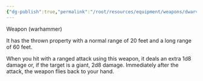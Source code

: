 ```yaml
---
{"dg-publish":true,"permalink":"/root/resources/equipment/weapons/dwarven-thrower/"}
---
```


Weapon (warhammer)

It has the thrown property with a normal range of 20 feet and a long range of 60 feet.

When you hit with a ranged attack using this weapon, it deals an extra 1d8 damage or, if the target is a giant, 2d8 damage. Immediately after the attack, the weapon flies back to your hand.